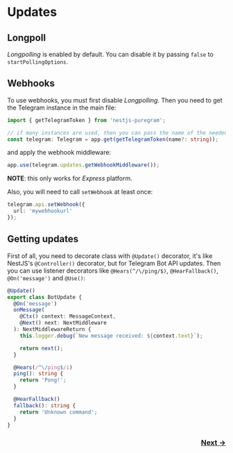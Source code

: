 # Updates

## Longpoll
*Longpolling* is enabled by default. You can disable it by passing `false` to `startPollingOptions`.

## Webhooks
To use webhooks, you must first disable *Longpolling*. Then you need to get the Telegram instance in the main file:
```typescript
import { getTelegramToken } from 'nestjs-puregram';

// if many instances are used, then you can pass the name of the needed
const telegram: Telegram = app.get(getTelegramToken(name?: string));
```
and apply the webhook middleware:
```typescript
app.use(telegram.updates.getWebhookMiddleware());
```
**NOTE**: this only works for *Express* platform.

Also, you will need to call `setWebhook` at least once:
```typescript
telegram.api.setWebhook({
  url: 'mywebhookurl'
});
```

## Getting updates
First of all, you need to decorate class with `@Update()` decorator, it's like NestJS's `@Controller()` decorator, but for Telegram Bot API updates. Then you can use listener decorators like `@Hears(^/\/ping/$)`, `@HearFallback()`, `@On('message')` and `@Use()`:
```typescript
@Update()
export class BotUpdate {
  @On('message')
  onMessage(
    @Ctx() context: MessageContext,
    @Next() next: NextMiddleware
  ): NextMiddlewareReturn {
    this.logger.debug(`New message received: ${context.text}`);

    return next();
  }

  @Hears(/^\/ping$/i)
  ping(): string {
    return 'Pong!';
  }

  @HearFallback()
  fallback(): string {
    return 'Unknown command';
  }
}
```

<h3 dir="rtl">
  <a href="/docs/03_session_and_scenes.md">→ Next</a>
</h3>
